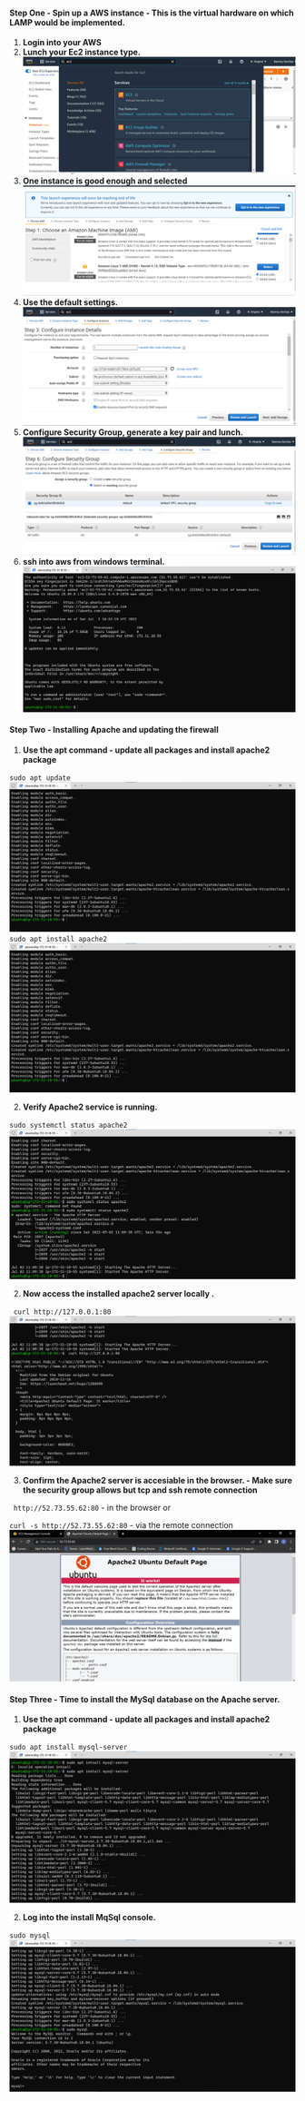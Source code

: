 ####  Step One - Spin up a AWS instance - This is the virtual hardware on which LAMP would be implemented.
1. **Login into your AWS** 
2. **Lunch your Ec2 instance type.**
![EC2 instance](./images/1.png)
3. **One instance is good enough and selected**
![EC2 instance](./images/2.png)
4. **Use the default settings.**
![EC2 instance](./images/3.png)
5. **Configure Security Group, generate a key pair and lunch.**
![EC2 instance](./images/5.png)
6. **ssh into aws from windows terminal.**
![EC2 instance](./images/6.png)

####  Step Two - Installing Apache and updating the firewall
1. **Use the apt command - update all packages and install apache2 package** 

`sudo apt update`
![apt update](./images/11.png)
`sudo apt install apache2`
![install apache2`](./images/11.png)


2. **Verify Apache2 service is running.**

`sudo systemctl status apache2`
![Apache2 running](./images/12.png)

2. **Now access the installed apache2 server locally .**

` curl http://127.0.0.1:80`
![Apache2 running locally](./images/13.png)

3. **Confirm the Apache2 server is accesiable in the browser. - Make sure the security group allows but tcp and ssh remote connection**

` http://52.73.55.62:80` - in the browser or 

`curl -s http://52.73.55.62:80` - via the remote connection
![Apache2 running locally](./images/14.png)


####  Step Three - Time to install the MySql database  on the Apache server.
1. **Use the apt command - update all packages and install apache2 package** 

`sudo apt install mysql-server`
![MySql server](./images/15.png)

2. **Log into the install MqSql console.**

`sudo mysql`
![Login in Mysql Console](./images/16.png)
